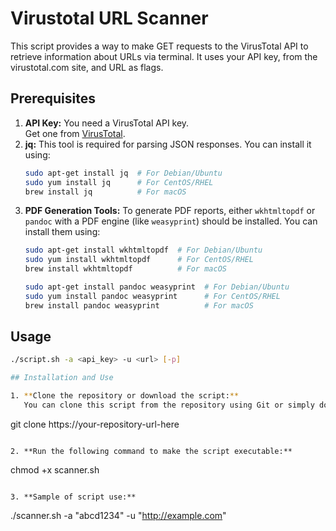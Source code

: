 # Virustotal URL Scanner

This script provides a way to make GET requests to the VirusTotal API to retrieve information about URLs via terminal. It uses your API key, from the virustotal.com site, and URL as flags.

## Prerequisites


1. **API Key:** You need a VirusTotal API key.  
   Get one from [VirusTotal](https://www.virustotal.com).
2. **jq:** This tool is required for parsing JSON responses. You can install it using:
    ```sh
    sudo apt-get install jq  # For Debian/Ubuntu
    sudo yum install jq      # For CentOS/RHEL
    brew install jq          # For macOS
    ```
3. **PDF Generation Tools:** To generate PDF reports, either `wkhtmltopdf` or `pandoc` with a PDF engine (like `weasyprint`) should be installed. You can install them using:
    ```sh
    sudo apt-get install wkhtmltopdf  # For Debian/Ubuntu
    sudo yum install wkhtmltopdf      # For CentOS/RHEL
    brew install wkhtmltopdf          # For macOS

    sudo apt-get install pandoc weasyprint  # For Debian/Ubuntu
    sudo yum install pandoc weasyprint      # For CentOS/RHEL
    brew install pandoc weasyprint          # For macOS
    ```

## Usage

```sh
./script.sh -a <api_key> -u <url> [-p]

## Installation and Use

1. **Clone the repository or download the script:**
   You can clone this script from the repository using Git or simply download the single script file to your local machine.

```
git clone https://your-repository-url-here
```

2. **Run the following command to make the script executable:** 
```
chmod +x scanner.sh
```

3. **Sample of script use:**
```
./scanner.sh -a "abcd1234" -u "http://example.com"
```